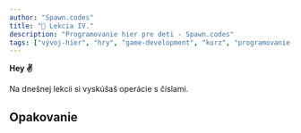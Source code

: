 ```yaml
---
author: "Spawn.codes"
title: "🐍 Lekcia IV."
description: "Programovanie hier pre deti - Spawn.codes"
tags: ["vývoj-hier", "hry", "game-development", "kurz", "programovanie-hier", "programovanie-pre-deti"]
---
```


**Hey ✌**

<!--more-->

Na dnešnej lekcii si vyskúšaš operácie s číslami.


## Opakovanie
